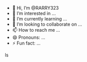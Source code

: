 - 👋 Hi, I’m @RARRY323
- 👀 I’m interested in ...
- 🌱 I’m currently learning ...
- 💞️ I’m looking to collaborate on ...
- 📫 How to reach me ...
- 😄 Pronouns: ...
- ⚡ Fun fact: ...

<!---
RARRY323/RARRY323 is a ✨ special ✨ repository because its `README.md` (this file) appears on your GitHub profile.
You can click the Preview link to take a look at your changes.
--->ls
